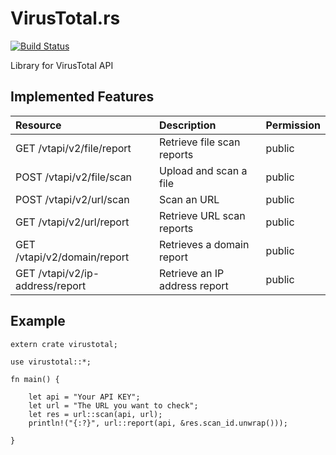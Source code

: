 # VirusTotal.rs

[![Build Status](https://travis-ci.org/owlinux1000/virustotal.rs.svg?branch=master)](https://travis-ci.org/owlinux1000/virustotal.rs)

Library for VirusTotal API

## Implemented Features

|Resource|Description|Permission|
|:---|:---|:---|
|GET /vtapi/v2/file/report|Retrieve file scan reports|public|
|POST /vtapi/v2/file/scan|Upload and scan a file|public|
|POST /vtapi/v2/url/scan|Scan an URL|public|
|GET /vtapi/v2/url/report|Retrieve URL scan reports|public|
|GET /vtapi/v2/domain/report|Retrieves a domain report|public|
|GET /vtapi/v2/ip-address/report|Retrieve an IP address report|public|

## Example

```
extern crate virustotal;

use virustotal::*;

fn main() {

    let api = "Your API KEY";
    let url = "The URL you want to check";
    let res = url::scan(api, url);
    println!("{:?}", url::report(api, &res.scan_id.unwrap()));
    
}
```

